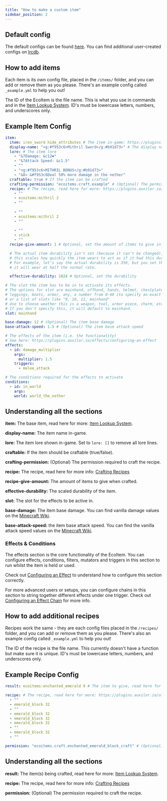 ```yaml
---
title: "How to make a custom item"
sidebar_position: 2
---
```


## Default config
The default configs can be found [here](https://github.com/Auxilor/EcoItems/blob/master/eco-core/core-plugin/src/main/resources/items/).
You can find additional user-created configs on [lrcdb](https://lrcdb.auxilor.io/).

## How to add items
Each item is its own config file, placed in the `/items/` folder, and you can add or remove them as you please. There's an example config called `_example.yml` to help you out!

The ID of the EcoItem is the file name. This is what you use in commands and in the [Item Lookup System](https://plugins.auxilor.io/all-plugins/the-item-lookup-system).
ID's must be lowercase letters, numbers, and underscores only.

## Example Item Config

```yaml
item:
  item: iron_sword hide_attributes # The item in-game: https://plugins.auxilor.io/all-plugins/the-item-lookup-system
  display-name: "<g:#f953c6>Mithril Sword</g:#b91d73>" # The display name of the item
  lore: # The item lore
    - "&7Damage: &c12❤"
    - "&7Attack Speed: &c1.5"
    - ""
    - "<g:#f953c6>MITHRIL BONUS</g:#b91d73>"
    - "&8» &#f953c6Deal 50% more damage in the nether"
  craftable: true # If the item can be crafted
  crafting-permission: "ecoitems.craft.example" # (Optional) The permission required to craft this recipe.
  recipe: # The recipe, read here for more: https://plugins.auxilor.io/all-plugins/the-item-lookup-system#crafting-recipes
    - ""
    - ecoitems:mithril 2
    - ""
     
    - ""
    - ecoitems:mithril 2
    - ""
     
    - ""
    - stick
    - ""
  recipe-give-amount: 1 # Optional, set the amount of items to give in the recipe

  # The actual item durability isn't set (because it can't be changed), but instead
  # this scales how quickly the item wears to act as if it had this durability.
  # For example, let's say the actual durability is 350, but you set this to 700,
  # it will wear at half the normal rate.

  effective-durability: 1024 # Optional, set the durability

# The slot the item has to be in to activate its effects.
# The options for slot are mainhand, offhand, hands, helmet, chestplate,
# leggings, boots, armor, any, a number from 0-40 (to specify an exact slot),
# or a list of slots like "9, 10, 11, mainhand"
# Use to choose weather this is a weapon, tool, armor piece, charm, etc.
# If you don't specify this, it will default to mainhand.
slot: mainhand

base-damage: 12 # (Optional) The item base damage
base-attack-speed: 1.5 # (Optional) The item base attack speed

# The effects of the item (i.e. the functionality)
# See here: https://plugins.auxilor.io/effects/configuring-an-effect
effects:
  - id: damage_multiplier
    args:
      multiplier: 1.5
    triggers:
      - melee_attack

# The conditions required for the effects to activate
conditions:
  - id: in_world
    args:
    world: world_the_nether
```

## Understanding all the sections

**item:** The base item, read here for more: [Item Lookup System](https://plugins.auxilor.io/all-plugins/the-item-lookup-system).

**display-name:** The item name in-game.

**lore:** The item lore shown in-game. Set to `lore: []` to remove all lore lines.

**craftable:** If the item should be craftable (true/false).

**crafting-permission:** (Optional) The permission required to craft the recipe.

**recipe:** The recipe, read here for more info: [Crafting Recipes](https://plugins.auxilor.io/all-plugins/the-item-lookup-system#crafting-recipes)

**recipe-give-amount:** The amount of items to give when crafted.

**effective-durability:** The scaled durability of the item.

**slot:** The slot for the effects to be active in.

**base-damage:** The item base damage. You can find vanilla damage values on the [Minecraft Wiki](https://minecraft.wiki/w/Damage#Dealing_damage).

**base-attack-speed:** the item base attack speed. You can find the vanilla attack speed values on the [Minecraft Wiki](https://minecraft.wiki/w/Damage#Dealing_damage).

### Effects & Conditions

The effects section is the core functionality of the EcoItem. You can configure effects, conditions, filters, mutators and triggers in this section to run whilst the item is held or used.

Check out [Configuring an Effect](https://plugins.auxilor.io/effects/configuring-an-effect) to understand how to configure this section correctly.

For more advanced users or setups, you can configure chains in this section to string together different effects under one trigger. Check out [Configuring an Effect Chain](https://plugins.auxilor.io/effects/configuring-a-chain) for more info.


## How to add additional recipes
Recipes work the same - they are each config files placed in the `/recipes/` folder, and you can add or remove them as you please. There's also an example config called `_example.yml` to help you out!

The ID of the recipe is the file name. This currently doesn't have a function but make sure it is unique.
ID's must be lowercase letters, numbers, and underscores only.

## Example Recipe Config
```yaml
result: ecoitems:enchanted_emerald 9 # The item to give, read here for more: https://plugins.auxilor.io/all-plugins/the-item-lookup-system

recipe: # The recipe, read here for more: https://plugins.auxilor.io/all-plugins/the-item-lookup-system#crafting-recipes
  - ""
  - emerald_block 32
  - ""
  - emerald_block 32
  - emerald_block 32
  - emerald_block 32
  - ""
  - emerald_block 32
  - ""

permission: "ecoitems.craft.enchanted_emerald_block_craft" # (Optional) The permission required to craft this recipe.
```

## Understanding all the sections

**result:** The item(s) being crafted, read here for more: [Item Lookup System](https://plugins.auxilor.io/all-plugins/the-item-lookup-system).

**recipe:** The recipe, read here for more info: [Crafting Recipes](https://plugins.auxilor.io/all-plugins/the-item-lookup-system#crafting-recipes)

**permission:** (Optional) The permission required to craft the recipe.